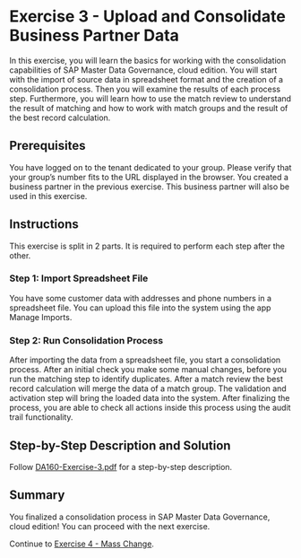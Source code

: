 # Exercise 3 - Upload and Consolidate Business Partner Data

In this exercise, you will learn the basics for working with the consolidation capabilities of SAP Master Data Governance, cloud edition. You will start with the import of source data in spreadsheet format and the creation of a consolidation process. Then you will examine the results of each process step. Furthermore, you will learn how to use the match review to understand the result of matching and how to work with match groups and the result of the best record calculation.

## Prerequisites

You have logged on to the tenant dedicated to your group. Please verify that your group’s number fits to the URL displayed in the browser.
You created a business partner in the previous exercise. This business partner will also be used in this exercise.

## Instructions

This exercise is split in 2 parts. It is required to perform each step after the other.

### Step 1: Import Spreadsheet File

You have some customer data with addresses and phone numbers in a spreadsheet file. You can upload this file into the system using the app Manage Imports.

### Step 2: Run Consolidation Process

After importing the data from a spreadsheet file, you start a consolidation process. After an initial check you make some manual changes, before you run the matching step to identify duplicates. After a match review the best record calculation will merge the data of a match group. The validation and activation step will bring the loaded data into the system. After finalizing the process, you are able to check all actions inside this process using the audit trail functionality.

## Step-by-Step Description and Solution

Follow [DA160-Exercise-3.pdf](./supplements/DA160-Exercise-3.pdf) for a step-by-step description.

## Summary

You finalized a consolidation process in SAP Master Data Governance, cloud edition! You can proceed with the next exercise.

Continue to [Exercise 4 - Mass Change](exercises/ex4/).
